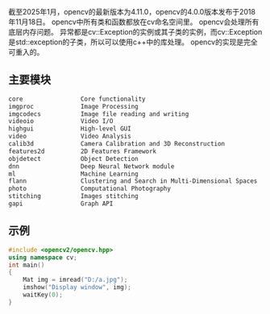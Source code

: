 截至2025年1月，opencv的最新版本为4.11.0，opencv的4.0.0版本发布于2018年11月18日。
opencv中所有类和函数都放在cv命名空间里。
opencv会处理所有底层内存问题。
异常都是cv::Exception的实例或其子类的实例，而cv::Exception是std::exception的子类，所以可以使用c++中的库处理。
opencv的实现是完全可重入的。
## 主要模块
```html
core                Core functionality
imgproc             Image Processing
imgcodecs           Image file reading and writing
videoio             Video I/O
highgui             High-level GUI
video               Video Analysis
calib3d             Camera Calibration and 3D Reconstruction
features2d          2D Features Framework
objdetect           Object Detection
dnn                 Deep Neural Network module
ml                  Machine Learning
flann               Clustering and Search in Multi-Dimensional Spaces
photo               Computational Photography
stitching           Images stitching
gapi                Graph API
```

## 示例
```cpp
#include <opencv2/opencv.hpp>
using namespace cv;
int main()
{
    Mat img = imread("D:/a.jpg");
    imshow("Display window", img);
    waitKey(0);
}
```
